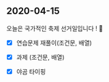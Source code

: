 ## 2020-04-15 

오늘은 국가적인 축제 선거일입니다 ! 
:tada:

- [x] 연습문제 재풀이(조건문, 배열)
- [x] 과제 (조건문, 배열) 
- [x] 야곰 타이핑


